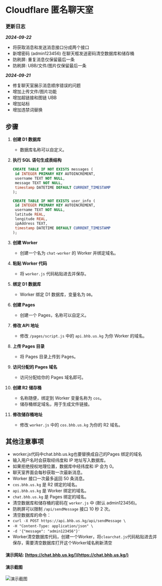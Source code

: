 # Cloudflare 匿名聊天室

### 更新日志

***2024-09-22***
- 将获取消息和发送消息接口分成两个接口
- 新增密码 (admin123456) 在聊天框发送密码清空数据库和储存桶
- 防刷屏: 重复消息仅保留最后一条
- 防刷屏: UBB/文件/图片仅保留最后一条

***2024-09-21***
- 修复聊天室展示消息顺序错误的问题
- 增加上传文件/图片功能
- 增加超链接和图链 UBB
- 增加站标
- 增加违禁词替换

## 步骤

1. **创建 D1 数据库**
   - 数据库名称可以自定义。

2. **执行 SQL 语句生成表结构**
      ```sql
   CREATE TABLE IF NOT EXISTS messages (
       id INTEGER PRIMARY KEY AUTOINCREMENT,
       username TEXT NOT NULL,
       message TEXT NOT NULL,
       timestamp DATETIME DEFAULT CURRENT_TIMESTAMP
   );

   CREATE TABLE IF NOT EXISTS user_info (
       id INTEGER PRIMARY KEY AUTOINCREMENT,
       username TEXT NOT NULL,
       latitude REAL,
       longitude REAL,
       ipAddress TEXT,
       timestamp DATETIME DEFAULT CURRENT_TIMESTAMP
   );
3. **创建 Worker**
   - 创建一个名为 `chat-worker` 的 Worker 并绑定域名。

4. **粘贴 Worker 代码**
   - 将 `worker.js` 代码粘贴进去并保存。

5. **绑定 D1 数据库**
   - Worker 绑定 D1 数据库，变量名为 `DB`。

6. **创建 Pages**
   - 创建一个 Pages，名称可以自定义。

7. **修改 API 地址**
   - 修改 `/pages/script.js` 中的 `api.bhb.us.kg` 为你 Worker 的域名。

8. **上传 Pages 目录**
   - 将 Pages 目录上传到 Pages。

9. **访问分配的 Pages 域名**
   - 访问分配给你的 Pages 域名即可。

10. **创建 R2 储存桶**
    - 名称随便，绑定到 Worker 变量名称为 `cos`。
    - 储存桶绑定域名，用于生成文件链接。

11. **修改储存桶地址**
    - 修改 `worker.js` 中的 `cos.bhb.us.kg` 为你的 R2 域名。

## 其他注意事项
- worker.js代码中chat.bhb.us.kg也要替换成自己的Pages 绑定的域名
- 输入用户名时会获取经纬度和 IP 地址写入数据库。
- 如果拒绝授权地理位置，数据库中经纬度和 IP 会为 0。
- 聊天室界面会每秒获取一次最新消息。
- Worker 接口一次最多返回 50 条消息。
- `cos.bhb.us.kg` 是 R2 绑定的域名。
- `api.bhb.us.kg` 是 Worker 绑定的域名。
- `chat.bhb.us.kg` 是 Pages 绑定的域名。
- 清空数据库和储存桶的密码在 `worker.js` 中 (默认 admin123456)。
- 防刷屏可以限制 `/api/sendMessage` 接口 10 秒 2 次。
- 清空数据库的命令：
- `curl -X POST https://api.bhb.us.kg/api/sendMessage \`
- `-H "Content-Type: application/json" \`
- `-d '{"message": "admin123456"}'`
- Worker清空数据库代码，创建一个Worker，将`clearchat.js`代码粘贴进去并保存，需要清空数据库打开这个Worker域名刷新清空


#### **演示网站: [https://chat.bhb.us.kg/](https://chat.bhb.us.kg/)**
#### **演示截图**

![演示截图](https://github.com/BsaLee/cf_niming_chatroom/blob/main/1726857751514.jpg)

